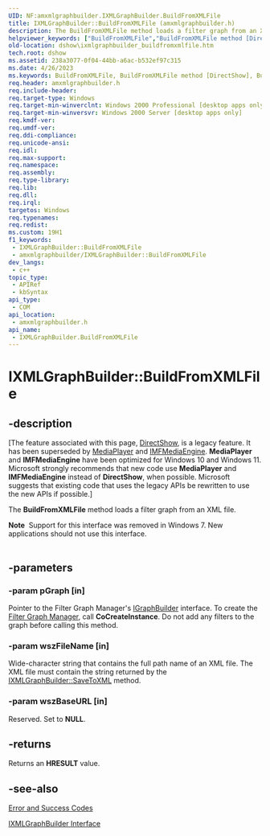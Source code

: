 ```yaml
---
UID: NF:amxmlgraphbuilder.IXMLGraphBuilder.BuildFromXMLFile
title: IXMLGraphBuilder::BuildFromXMLFile (amxmlgraphbuilder.h)
description: The BuildFromXMLFile method loads a filter graph from an XML file.
helpviewer_keywords: ["BuildFromXMLFile","BuildFromXMLFile method [DirectShow]","BuildFromXMLFile method [DirectShow]","IXMLGraphBuilder interface","IXMLGraphBuilder interface [DirectShow]","BuildFromXMLFile method","IXMLGraphBuilder.BuildFromXMLFile","IXMLGraphBuilder::BuildFromXMLFile","IXMLGraphBuilderBuildFromXMLFile","amxmlgraphbuilder/IXMLGraphBuilder::BuildFromXMLFile","dshow.ixmlgraphbuilder_buildfromxmlfile"]
old-location: dshow\ixmlgraphbuilder_buildfromxmlfile.htm
tech.root: dshow
ms.assetid: 238a3077-0f04-44bb-a6ac-b532ef97c315
ms.date: 4/26/2023
ms.keywords: BuildFromXMLFile, BuildFromXMLFile method [DirectShow], BuildFromXMLFile method [DirectShow],IXMLGraphBuilder interface, IXMLGraphBuilder interface [DirectShow],BuildFromXMLFile method, IXMLGraphBuilder.BuildFromXMLFile, IXMLGraphBuilder::BuildFromXMLFile, IXMLGraphBuilderBuildFromXMLFile, amxmlgraphbuilder/IXMLGraphBuilder::BuildFromXMLFile, dshow.ixmlgraphbuilder_buildfromxmlfile
req.header: amxmlgraphbuilder.h
req.include-header: 
req.target-type: Windows
req.target-min-winverclnt: Windows 2000 Professional [desktop apps only]
req.target-min-winversvr: Windows 2000 Server [desktop apps only]
req.kmdf-ver: 
req.umdf-ver: 
req.ddi-compliance: 
req.unicode-ansi: 
req.idl: 
req.max-support: 
req.namespace: 
req.assembly: 
req.type-library: 
req.lib: 
req.dll: 
req.irql: 
targetos: Windows
req.typenames: 
req.redist: 
ms.custom: 19H1
f1_keywords:
 - IXMLGraphBuilder::BuildFromXMLFile
 - amxmlgraphbuilder/IXMLGraphBuilder::BuildFromXMLFile
dev_langs:
 - c++
topic_type:
 - APIRef
 - kbSyntax
api_type:
 - COM
api_location:
 - amxmlgraphbuilder.h
api_name:
 - IXMLGraphBuilder.BuildFromXMLFile
---
```


# IXMLGraphBuilder::BuildFromXMLFile


## -description

\[The feature associated with this page, [DirectShow](/windows/win32/directshow/directshow), is a legacy feature. It has been superseded by [MediaPlayer](/uwp/api/Windows.Media.Playback.MediaPlayer) and [IMFMediaEngine](/windows/win32/api/mfmediaengine/nn-mfmediaengine-imfmediaengine). **MediaPlayer** and **IMFMediaEngine** have been optimized for Windows 10 and Windows 11. Microsoft strongly recommends that new code use **MediaPlayer** and **IMFMediaEngine** instead of **DirectShow**, when possible. Microsoft suggests that existing code that uses the legacy APIs be rewritten to use the new APIs if possible.\]

The <b>BuildFromXMLFile</b> method loads a filter graph from an XML file.


<div class="alert"><b>Note</b>  Support for this interface was removed in Windows 7. New applications should not use this interface.</div><div> </div>

## -parameters

### -param pGraph [in]

Pointer to the Filter Graph Manager's <a href="/windows/desktop/api/strmif/nn-strmif-igraphbuilder">IGraphBuilder</a> interface. To create the <a href="/windows/desktop/DirectShow/filter-graph-manager">Filter Graph Manager</a>, call <b>CoCreateInstance</b>. Do not add any filters to the graph before calling this method.

### -param wszFileName [in]

Wide-character string that contains the full path name of an XML file. The XML file must contain the string returned by the <a href="/windows/desktop/api/amxmlgraphbuilder/nf-amxmlgraphbuilder-ixmlgraphbuilder-savetoxml">IXMLGraphBuilder::SaveToXML</a> method.

### -param wszBaseURL [in]

Reserved. Set to <b>NULL</b>.

## -returns

Returns an <b>HRESULT</b> value.

## -see-also

<a href="/windows/desktop/DirectShow/error-and-success-codes">Error and Success Codes</a>



<a href="/windows/desktop/api/amxmlgraphbuilder/nn-amxmlgraphbuilder-ixmlgraphbuilder">IXMLGraphBuilder Interface</a>